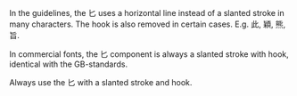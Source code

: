 In the guidelines, the 匕 uses a horizontal line instead of a slanted stroke in many characters.
The hook is also removed in certain cases. E.g. 此, 穎, 熊, 旨.

In commercial fonts, the 匕 component is always a slanted stroke with hook, identical with the
GB-standards.

Always use the 匕 with a slanted stroke and hook.
